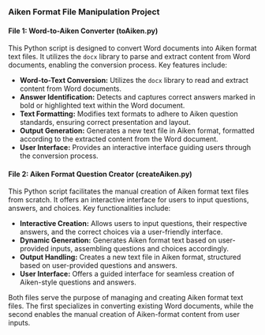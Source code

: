 ### Aiken Format File Manipulation Project

#### File 1: Word-to-Aiken Converter (toAiken.py)

This Python script is designed to convert Word documents into Aiken format text files. It utilizes the `docx` library to parse and extract content from Word documents, enabling the conversion process. Key features include:

- **Word-to-Text Conversion:** Utilizes the `docx` library to read and extract content from Word documents.
- **Answer Identification:** Detects and captures correct answers marked in bold or highlighted text within the Word document.
- **Text Formatting:** Modifies text formats to adhere to Aiken question standards, ensuring correct presentation and layout.
- **Output Generation:** Generates a new text file in Aiken format, formatted according to the extracted content from the Word document.
- **User Interface:** Provides an interactive interface guiding users through the conversion process.

#### File 2: Aiken Format Question Creator (createAiken.py)

This Python script facilitates the manual creation of Aiken format text files from scratch. It offers an interactive interface for users to input questions, answers, and choices. Key functionalities include:

- **Interactive Creation:** Allows users to input questions, their respective answers, and the correct choices via a user-friendly interface.
- **Dynamic Generation:** Generates Aiken format text based on user-provided inputs, assembling questions and choices accordingly.
- **Output Handling:** Creates a new text file in Aiken format, structured based on user-provided questions and answers.
- **User Interface:** Offers a guided interface for seamless creation of Aiken-style questions and answers.

Both files serve the purpose of managing and creating Aiken format text files. The first specializes in converting existing Word documents, while the second enables the manual creation of Aiken-format content from user inputs.
